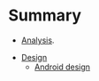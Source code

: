 # Summary

- [Analysis](./analysis/README.md).
* [Design](./design/README.md)
  * [Android design](./design/android.md)
